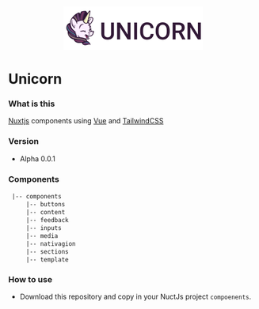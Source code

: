 <p align="center">
  <img src="https://github.com/julioacontreras/unicorn/blob/main/doc/assets/img/logo.png?raw=true" alt="Unicorn Logo" />
</p>

# Unicorn

### What is this

[Nuxtjs](https://nuxtjs.org/) components using [Vue](https://vuejs.org/v2/guide/) and [TailwindCSS](https://tailwindcss.com/)


### Version

* Alpha 0.0.1

### Components

```
 |-- components
     |-- buttons
     |-- content
     |-- feedback
     |-- inputs
     |-- media
     |-- nativagion
     |-- sections
     |-- template
```

### How to use

* Download this repository and copy in your NuctJs project `compoenents`.
